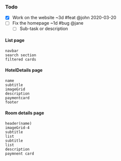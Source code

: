 
### Todo

- [x] Work on the website ~3d #feat @john 2020-03-20  
- [ ] Fix the homepage ~1d #bug @jane  
  - [ ] Sub-task or description  

#### List page

    navbar
    search section
    filtered cards

#### HotelDetails page

    name
    subtitle
    imageGrid
    description
    paymentcard
    footer

#### Room details page

    header(name)
    imageGrid-4
    subtitle
    list
    subtitle
    list
    description
    paymnent card